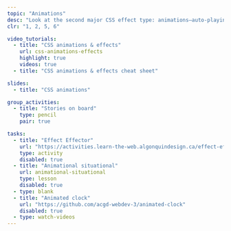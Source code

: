 ```yaml
---
topic: "Animations"
desc: "Look at the second major CSS effect type: animations—auto-playing, keyframes & complex effects."
clr: "1, 2, 5, 6"

video_tutorials:
  - title: "CSS animations & effects"
    url: css-animations-effects
    highlight: true
    videos: true
  - title: "CSS animations & effects cheat sheet"

slides:
  - title: "CSS animations"

group_activities:
  - title: "Stories on board"
    type: pencil
    pair: true

tasks:
  - title: "Effect Effector"
    url: "https://activities.learn-the-web.algonquindesign.ca/effect-effector/"
    type: activity
    disabled: true
  - title: "Animational situational"
    url: animational-situational
    type: lesson
    disabled: true
  - type: blank
  - title: "Animated clock"
    url: "https://github.com/acgd-webdev-3/animated-clock"
    disabled: true
  - type: watch-videos
---
```

